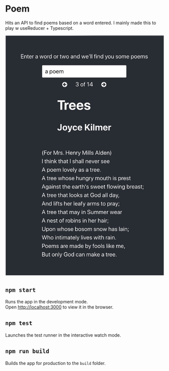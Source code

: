 # Poem

Hits an API to find poems based on a word entered. I mainly made this to play w useReducer + Typescript.

![Image of app](https://github.com/alexboots/poem/blob/master/readme-img.png)

## `npm start`

Runs the app in the development mode.<br>
Open [http://localhost:3000](http://localhost:3000) to view it in the browser.

## `npm test`

Launches the test runner in the interactive watch mode.<br>

## `npm run build`

Builds the app for production to the `build` folder.<br>
